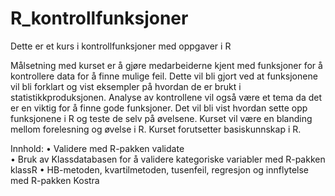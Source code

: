 # R_kontrollfunksjoner
Dette er et kurs i kontrollfunksjoner med oppgaver i R

Målsetning med kurset er å gjøre medarbeiderne kjent med funksjoner for å kontrollere data for å finne mulige feil.  Dette vil bli gjort ved at funksjonene vil bli forklart og vist eksempler på hvordan de er brukt i statistikkproduksjonen. Analyse av kontrollene vil også være et tema da det er en viktig for å finne gode funksjoner. Det vil bli vist hvordan sette opp funksjonene i R og teste de selv på øvelsene.
Kurset vil være en blanding mellom forelesning og øvelse i R. 
Kurset forutsetter basiskunnskap i R.

Innhold: 
•	Validere med R-pakken validate  
•	Bruk av Klassdatabasen for å validere kategoriske variabler med R-pakken klassR
•	HB-metoden, kvartilmetoden, tusenfeil, regresjon og innflytelse med R-pakken Kostra 

